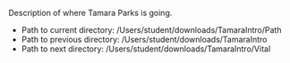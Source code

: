 Description of where Tamara Parks is going.

* Path to current directory: /Users/student/downloads/TamaraIntro/Path
* Path to previous directory: /Users/student/downloads/TamaraIntro
* Path to next directory: /Users/student/downloads/TamaraIntro/Vital


